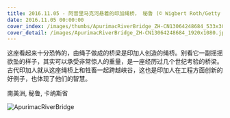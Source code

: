 ```yaml
---
title: 2016.11.05 - 阿普里马克河悬着的印加绳桥， 秘鲁 (© Wigbert Roth/Getty Images)
date: 2016.11.05 00:00:00
cover_index: /images/thumbs/ApurimacRiverBridge_ZH-CN13064248684_533x300.jpg
cover_detail: /images/ApurimacRiverBridge_ZH-CN13064248684_1920x1080.jpg
---
```


这座看起来十分恐怖的，由绳子做成的桥梁是印加人创造的绳桥。别看它一副摇摇欲坠的样子，其实可以承受非常惊人的重量，是一座经历过几个世纪考验的桥梁。古代印加人就从这座绳桥上和牲畜一起跨越峡谷，这也是印加人在工程方面创新的好例子，也体现了他们的智慧。

南美洲, 秘鲁, 卡纳斯省

![ApurimacRiverBridge](/images/ApurimacRiverBridge_ZH-CN13064248684_1920x1080.jpg)
